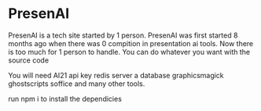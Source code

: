 # PresenAI
PresenAI is a tech site started by 1 person. PresenAI was first started 8 months ago when there was 0 compition in presentation ai tools. Now there is too much for 1 person to handle. You can do whatever you want with the source code

You will need
AI21 api key
redis server
a database
graphicsmagick
ghostscripts
soffice
and many other tools.

run npm i to install the dependicies

